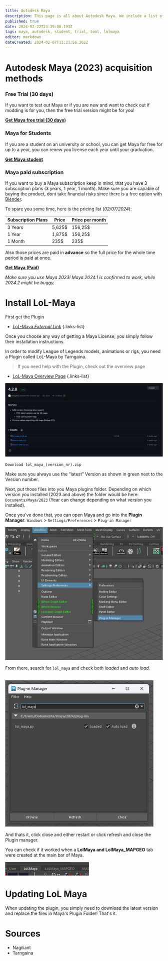 ```yaml
---
title: Autodesk Maya
description: This page is all about Autodesk Maya. We include a list of pages which contain this tool in order to help you finding what you need!
published: true
date: 2024-02-22T23:39:08.191Z
tags: maya, autodesk, student, trial, tool, lolmaya
editor: markdown
dateCreated: 2024-02-07T11:21:56.262Z
---
```


# Autodesk Maya (2023) acquisition methods

### Free Trial (30 days)

If you want to test out Maya or if you are new and want to check out if modding is for you, then the free trial version might be for you! 

[**Get Maya free trial (30 days)**](https://www.autodesk.com/products/maya/free-trial)
<br>
### Maya for Students

If you are a student on an university or school, you can get Maya for free for up to a year, you can renew you license each year until your graduation.

[**Get Maya student**](https://www.autodesk.com/education/edu-software/overview?sorting=featured&filters=individual)
<br>
### **Maya paid subscription**

If you want to buy a Maya subscription keep in mind, that you have 3 subscription plans (3 years, 1 year, 1 month). Make sure you are capable of buying the product, dont take financial risks since there is a free option with [Blender](/core-guides/tools/blender).

To spare you some time, here is the pricing list (*02/07/2024*):

| Subscription Plans | Price | Price per month |
| --- | --- | --- |
| 3 Years | 5,625$ | 156,25$ |
| 1 Year | 1,875$ | 156,25$ |
| 1 Month | 235$   | 235$         |

Also those prices are paid in **advance** so the full price for the whole time period is paid at once.

[**Get Maya (Paid)**](https://www.autodesk.com/products/maya/overview?term=1-YEAR&tab=subscription&plc=MAYA)

*Make sure you use Maya 2023! Maya 2024.1 is confirmed to work, while 2024.2 might be buggy.*
<br>
# **Install LoL-Maya**

First get the Plugin
- [LoL-Maya *External Link*](https://github.com/tarngaina/lol_maya/releases/tag/4.2.8)
{.links-list}

Once you choose any way of getting a Maya License, you simply follow their installation instructions. 

In order to modify League of Legends models, animations or rigs, you need a Plugin called LoL-Maya by Tarngaina.
> If you need help with the Plugin, check out the overview page
- [LoL-Maya Overview Page](/core-guides/tools/maya/lolmaya)
{.links-list}

![](/lolmaya.png)

```plaintext
Download lol_maya_(version_nr).zip
```

Make sure you always use the “latest” Version as shown in green next to the Version number.

Next, put those files into you Maya plugins folder. Depending on which version you installed (2023 and above) the folder would be here: `Documents/Maya/2023` (Year can change depending on what version you installed).

Once you've done that, you can open Maya and go into the **Plugin Manager**.
`Windows` > `Settings/Preferences` > `Plug-in Manager`

![](/plugin_manager.png)

From there, search for `lol_maya` and check both *loaded* and *auto load.*   
 

![](/activate_plugin.png)

And thats it, click close and either restart or click refresh and close the Plugin manager. 

You can check if it worked when a **LolMaya and LolMaya\_MAPGEO** tab were created at the main bar of Maya.

![](/menubar.png)
<br>
# Updating LoL Maya

When updating the plugin, you simply need to download the latest version and replace the files in Maya's Plugin Folder! That's it.

# Sources

- Nagiliant
- Tarngaina
